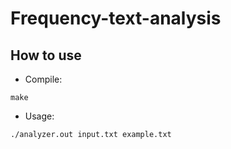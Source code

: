 Frequency-text-analysis
====
## How to use

* Compile: 
```
make
```
* Usage:
```
./analyzer.out input.txt example.txt
```
